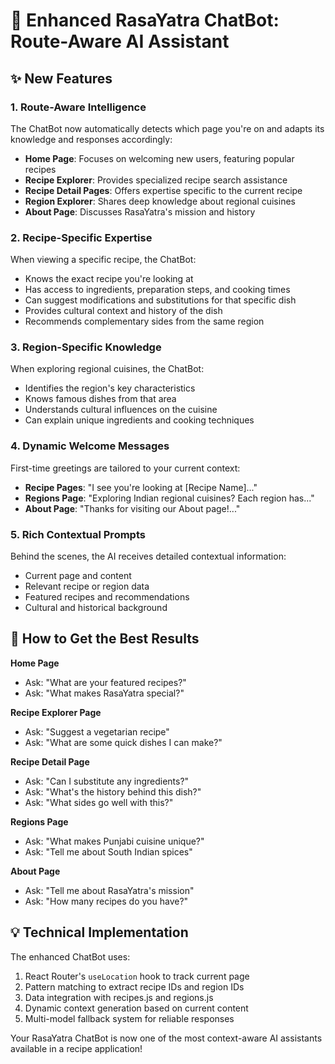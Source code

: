 # 🚀 Enhanced RasaYatra ChatBot: Route-Aware AI Assistant

## ✨ New Features

### 1. **Route-Aware Intelligence**
The ChatBot now automatically detects which page you're on and adapts its knowledge and responses accordingly:

- **Home Page**: Focuses on welcoming new users, featuring popular recipes
- **Recipe Explorer**: Provides specialized recipe search assistance
- **Recipe Detail Pages**: Offers expertise specific to the current recipe
- **Region Explorer**: Shares deep knowledge about regional cuisines
- **About Page**: Discusses RasaYatra's mission and history

### 2. **Recipe-Specific Expertise**
When viewing a specific recipe, the ChatBot:
- Knows the exact recipe you're looking at
- Has access to ingredients, preparation steps, and cooking times
- Can suggest modifications and substitutions for that specific dish
- Provides cultural context and history of the dish
- Recommends complementary sides from the same region

### 3. **Region-Specific Knowledge**
When exploring regional cuisines, the ChatBot:
- Identifies the region's key characteristics
- Knows famous dishes from that area
- Understands cultural influences on the cuisine
- Can explain unique ingredients and cooking techniques

### 4. **Dynamic Welcome Messages**
First-time greetings are tailored to your current context:
- **Recipe Pages**: "I see you're looking at [Recipe Name]..."
- **Regions Page**: "Exploring Indian regional cuisines? Each region has..."
- **About Page**: "Thanks for visiting our About page!..."

### 5. **Rich Contextual Prompts**
Behind the scenes, the AI receives detailed contextual information:
- Current page and content
- Relevant recipe or region data
- Featured recipes and recommendations
- Cultural and historical background

## 🎯 How to Get the Best Results

**Home Page**
- Ask: "What are your featured recipes?"
- Ask: "What makes RasaYatra special?"

**Recipe Explorer Page**
- Ask: "Suggest a vegetarian recipe"
- Ask: "What are some quick dishes I can make?"

**Recipe Detail Page**
- Ask: "Can I substitute any ingredients?"
- Ask: "What's the history behind this dish?"
- Ask: "What sides go well with this?"

**Regions Page**
- Ask: "What makes Punjabi cuisine unique?"
- Ask: "Tell me about South Indian spices"

**About Page**
- Ask: "Tell me about RasaYatra's mission"
- Ask: "How many recipes do you have?"

## 💡 Technical Implementation

The enhanced ChatBot uses:
1. React Router's `useLocation` hook to track current page
2. Pattern matching to extract recipe IDs and region IDs
3. Data integration with recipes.js and regions.js
4. Dynamic context generation based on current content
5. Multi-model fallback system for reliable responses

Your RasaYatra ChatBot is now one of the most context-aware AI assistants available in a recipe application!
